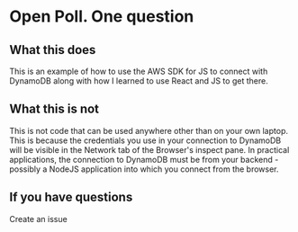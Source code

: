 # Open Poll. One question

## What this does

This is an example of how to use the AWS SDK for JS to connect with DynamoDB along with how I learned to use React and JS to get there.

## What this is not

This is not code that can be used anywhere other than on your own laptop. This is because the credentials you use in your connection to DynamoDB will be visible in the Network tab of the Browser's inspect pane. In practical applications, the connection to DynamoDB must be from your backend - possibly a NodeJS application into which you connect from the browser.

## If you have questions

Create an issue
